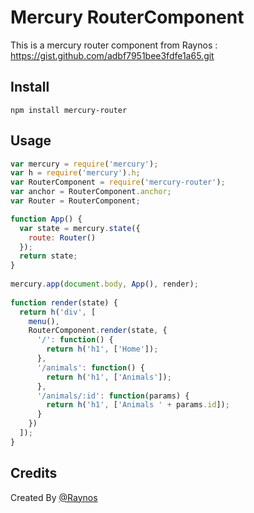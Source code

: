 # Mercury RouterComponent

This is a mercury router component from Raynos : https://gist.github.com/adbf7951bee3fdfe1a65.git

## Install

```
npm install mercury-router
```

## Usage

``` js
var mercury = require('mercury');
var h = require('mercury').h;
var RouterComponent = require('mercury-router');
var anchor = RouterComponent.anchor;
var Router = RouterComponent; 

function App() {
  var state = mercury.state({
    route: Router()
  });
  return state;
}
    
mercury.app(document.body, App(), render);
      
function render(state) {
  return h('div', [
    menu(),
    RouterComponent.render(state, {
      '/': function() {
        return h('h1', ['Home']);
      },
      '/animals': function() {
        return h('h1', ['Animals']);
      },
      '/animals/:id': function(params) {
        return h('h1', ['Animals ' + params.id]);
      }
    })
  ]);
}

```

## Credits

Created By [@Raynos](https://github.com/Raynos)






